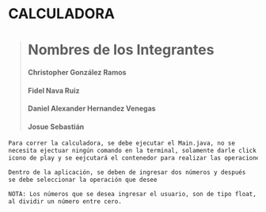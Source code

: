 # CALCULADORA

> # Nombres de los Integrantes
> #### Christopher González Ramos
> #### Fidel Nava Ruiz
> #### Daniel Alexander Hernandez Venegas
> #### Josue Sebastián 

```md
Para correr la calculadora, se debe ejecutar el Main.java, no se
necesita ejectuar ningún comando en la terminal, solamente darle click en el
icono de play y se eejcutará el contenedor para realizar las operaciones

Dentro de la aplicación, se deben de ingresar dos números y después
se debe seleccionar la operación que desee

NOTA: Los números que se desea ingresar el usuario, son de tipo float, es decir, que puede ingresar números con decimales y si se ingresa un 0 al segundo número y al realizar la división, este marcará como resultado infinito, lo cual sería equivalente a un error
al dividir un número entre cero.
```